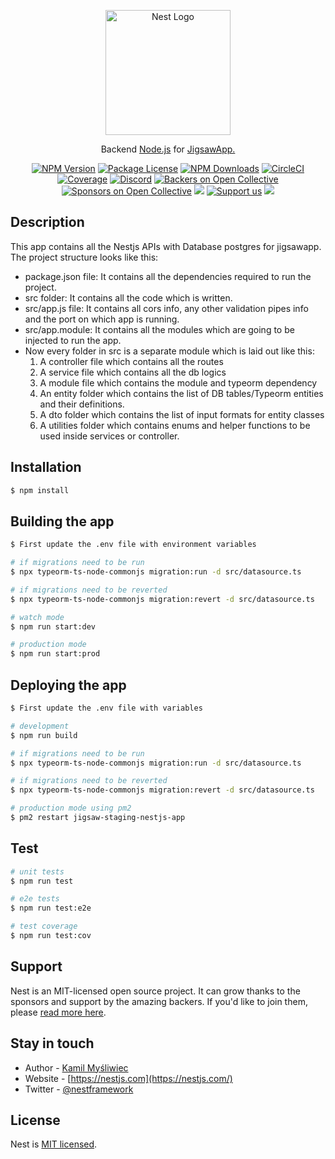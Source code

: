 <p align="center">
  <a href="http://nestjs.com/" target="blank"><img src="https://nestjs.com/img/logo-small.svg" width="200" alt="Nest Logo" /></a>
</p>

[circleci-image]: https://img.shields.io/circleci/build/github/nestjs/nest/master?token=abc123def456
[circleci-url]: https://circleci.com/gh/nestjs/nest

  <p align="center">Backend <a href="http://nodejs.org" target="_blank">Node.js</a> for <a href="https://jigsawapp.co/" target="_blank">JigsawApp.</a></p>
    <p align="center">
<a href="https://www.npmjs.com/~nestjscore" target="_blank"><img src="https://img.shields.io/npm/v/@nestjs/core.svg" alt="NPM Version" /></a>
<a href="https://www.npmjs.com/~nestjscore" target="_blank"><img src="https://img.shields.io/npm/l/@nestjs/core.svg" alt="Package License" /></a>
<a href="https://www.npmjs.com/~nestjscore" target="_blank"><img src="https://img.shields.io/npm/dm/@nestjs/common.svg" alt="NPM Downloads" /></a>
<a href="https://circleci.com/gh/nestjs/nest" target="_blank"><img src="https://img.shields.io/circleci/build/github/nestjs/nest/master" alt="CircleCI" /></a>
<a href="https://coveralls.io/github/nestjs/nest?branch=master" target="_blank"><img src="https://coveralls.io/repos/github/nestjs/nest/badge.svg?branch=master#9" alt="Coverage" /></a>
<a href="https://discord.gg/G7Qnnhy" target="_blank"><img src="https://img.shields.io/badge/discord-online-brightgreen.svg" alt="Discord"/></a>
<a href="https://opencollective.com/nest#backer" target="_blank"><img src="https://opencollective.com/nest/backers/badge.svg" alt="Backers on Open Collective" /></a>
<a href="https://opencollective.com/nest#sponsor" target="_blank"><img src="https://opencollective.com/nest/sponsors/badge.svg" alt="Sponsors on Open Collective" /></a>
  <a href="https://paypal.me/kamilmysliwiec" target="_blank"><img src="https://img.shields.io/badge/Donate-PayPal-ff3f59.svg"/></a>
    <a href="https://opencollective.com/nest#sponsor"  target="_blank"><img src="https://img.shields.io/badge/Support%20us-Open%20Collective-41B883.svg" alt="Support us"></a>
  <a href="https://twitter.com/nestframework" target="_blank"><img src="https://img.shields.io/twitter/follow/nestframework.svg?style=social&label=Follow"></a>
</p>
  <!--[![Backers on Open Collective](https://opencollective.com/nest/backers/badge.svg)](https://opencollective.com/nest#backer)
  [![Sponsors on Open Collective](https://opencollective.com/nest/sponsors/badge.svg)](https://opencollective.com/nest#sponsor)-->

## Description

This app contains all the Nestjs APIs with Database postgres for jigsawapp. The project structure looks like this:

<ul>
  <li>package.json file: It contains all the dependencies required to run the project.</li>
  <li>src folder: It contains all the code which is written.</li>
  <li>src/app.js file: It contains all cors info, any other validation pipes info and the port on which app is running.</li>
  <li>src/app.module: It contains all the modules which are going to be injected to run the app.</li>
  <li>Now every folder in src is a separate module which is laid out like this: <br />
    <ol>
      <li>A controller file which contains all the routes</li>
      <li>A service file which contains all the db logics</li>
      <li>A module file which contains the module and typeorm dependency</li>
      <li>An entity folder which contains the list of DB tables/Typeorm entities and their definitions.</li>
      <li>A dto folder which contains the list of input formats for entity classes</li>
      <li>A utilities folder which contains enums and helper functions to be used inside services or controller.</li>
    </ol>
  </li>
</ul>

## Installation

```bash
$ npm install
```

## Building the app

```bash
$ First update the .env file with environment variables
```

```bash
# if migrations need to be run
$ npx typeorm-ts-node-commonjs migration:run -d src/datasource.ts

# if migrations need to be reverted
$ npx typeorm-ts-node-commonjs migration:revert -d src/datasource.ts

# watch mode
$ npm run start:dev

# production mode
$ npm run start:prod
```

## Deploying the app

```bash
$ First update the .env file with variables
```

```bash
# development
$ npm run build

# if migrations need to be run
$ npx typeorm-ts-node-commonjs migration:run -d src/datasource.ts

# if migrations need to be reverted
$ npx typeorm-ts-node-commonjs migration:revert -d src/datasource.ts

# production mode using pm2
$ pm2 restart jigsaw-staging-nestjs-app
```

## Test

```bash
# unit tests
$ npm run test

# e2e tests
$ npm run test:e2e

# test coverage
$ npm run test:cov
```

## Support

Nest is an MIT-licensed open source project. It can grow thanks to the sponsors and support by the amazing backers. If you'd like to join them, please [read more here](https://docs.nestjs.com/support).

## Stay in touch

- Author - [Kamil Myśliwiec](https://kamilmysliwiec.com)
- Website - [https://nestjs.com](https://nestjs.com/)
- Twitter - [@nestframework](https://twitter.com/nestframework)

## License

Nest is [MIT licensed](LICENSE).